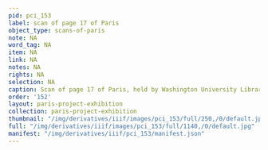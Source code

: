 ```yaml
---
pid: pci_153
label: scan of page 17 of Paris
object_type: scans-of-paris
note: NA
word_tag: NA
item: NA
link: NA
notes: NA
rights: NA
selection: NA
caption: Scan of page 17 of Paris, held by Washington University Libraries
order: '152'
layout: paris-project-exhibition
collection: paris-project-exhibition
thumbnail: "/img/derivatives/iiif/images/pci_153/full/250,/0/default.jpg"
full: "/img/derivatives/iiif/images/pci_153/full/1140,/0/default.jpg"
manifest: "/img/derivatives/iiif/pci_153/manifest.json"
---
```

